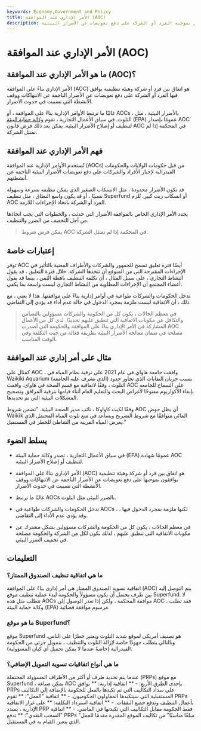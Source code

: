 ```yaml
---
keywords: Economy,Government and Policy
title: الأمر الإداري عند الموافقة (AOC)
description: الأمر الإداري عند الموافقة هو اتفاق يوافق بموجبه الفرد أو الشركة على دفع تعويضات عن الأضرار البيئية.
---
```


# الأمر الإداري عند الموافقة (AOC)
## ما هو الأمر الإداري عند الموافقة (AOC)؟

الأمر الإداري بناءً على الموافقة (AOC) هو اتفاق بين فرد أو شركة وهيئة تنظيمية يوافق فيها الفرد أو الشركة على دفع تعويضات عن الأضرار الناجمة عن الانتهاكات ووقف الأنشطة التي تسببت في حدوث الأضرار.

غالبًا ما ترتبط الأوامر الإدارية بناءً على الموافقة ، أو AOCs ، بالأضرار البيئية ، مثل التلوث. في سياق الأعمال التجارية ، تقوم [وكالة حماية البيئة](/environmental-protection-agency) (EPA) عمومًا بإصدار AOC لتنظيف أو إصلاح الأضرار البيئية. يمكن بعد ذلك فرض قانون AOC في المحكمة إذا لم تمتثل الشركة.

## فهم الأمر الإداري عند الموافقة

تُستخدم الأوامر الإدارية عند الموافقة (AOCs) من قبل حكومات الولايات والحكومات الفيدرالية لإجبار الأفراد والشركات على دفع تعويضات الأضرار البيئية الناجمة عن أنشطتهم.

قد تكون الأضرار محدودة ، مثل الانسكاب الصغير الذي يمكن تنظيفه بسرعة وسهولة نسبيًا ، أو قد يكون واسع النطاق ، مثل تنظيف Superfund أو انسكاب زيت كبير. تُلزم AOC الفرد أو الشركة باتخاذ الإجراءات اللازمة.

يحدد الأمر الإداري الخاص بالموافقة الأضرار التي حدثت ، والخطوات التي يجب اتخاذها من أجل التخفيف من الضرر والتنظيف.

> يمكن فرض شروط AOC في المحكمة إذا لم تمتثل الشركة.

>

## إعتبارات خاصة

توفر AOC أيضًا فترة تعليق تسمح للجمهور والشركات والأطراف المعنية بالتأثير في الإجراءات المقترحة التي من المتوقع أن تتخذها الشركة. خلال فترة التعليق ، قد يقول النشاط التجاري ، على سبيل المثال ، أن تكلفة التنظيف باهظة الثمن ، بينما قد يقول أعضاء المجتمع أن الإجراءات المطلوبة من النشاط التجاري ليست واسعة بما يكفي.

تدخل الحكومات والشركات طواعية في أوامر إدارية بناءً على موافقتها. هذا لا يعني ، مع ذلك ، أن الاتفاقية ليست ملزمة بمجرد الدخول في حالة عدم أداء قد يؤدي إلى التقاضي.

> في معظم الحالات ، يكون كل من الحكومة والشركات مسؤولين بالتضامن والتكافل عن مكونات الاتفاقية التي تنطبق عليهم تحديدًا. لدى كل من الأعمال المشاركة في الأمر الإداري بناءً على الموافقة والحكومة التي أصدرت AOC مصلحة في ضمان معالجة الأضرار البيئية بطريقة فعالة من حيث التكلفة وفي الوقت المناسب.

>

## مثال على أمر إداري عند الموافقة

كمثال على AOC ، وافقت جامعة هاواي في عام 2021 على ترقية نظام المياه في Waikiki Aquarium (الذي تشرف عليه الجامعة) بسبب جريان النفايات الذي تجاوز حدود التلوث ، وفقًا لاتفاقية مع قسم الصحة في هاواي. وافقت AOC على السماح للجامعة بإبقاء الأكواريوم مفتوحًا لأغراض البحث والتعليم العام أثناء قيامها بترقية المرافق وتصحيح المشكلات البيئية التي تم تحديدها.

وفقًا لكيث كاواوكا ، نائب مدير الصحة البيئية. "تضمن شروط AOC أن يظل حوض Waikīk المائي متوافقًا مع شروط التصريح ويساعد في منع تلوث المياه المحتمل الذي يعرض المياه القريبة من الشاطئ للخطر في المستقبل."

## يسلط الضوء

- في سياق الأعمال التجارية ، تصدر وكالة حماية البيئة (EPA) عمومًا شهادة AOC لتنظيف أو إصلاح الأضرار البيئية.

- الأمر الإداري بناءً على الموافقة (AOC) هو اتفاق بين فرد أو شركة وهيئة تنظيمية يوافقون بموجبها على دفع تعويضات عن الأضرار الناجمة عن الانتهاكات ووقف الأنشطة التي تسببت في حدوث الأضرار.

- غالبًا ما ترتبط AOCs بالضرر البيئي مثل التلوث.

- تدخل الحكومات والشركات طواعية في AOCs ، لكنها ملزمة بمجرد الدخول فيها ، وقد يؤدي عدم الأداء إلى التقاضي.

- في معظم الحالات ، يكون كل من الحكومة والشركات مسؤولين بشكل مشترك عن مكونات الاتفاقية التي تنطبق عليهم ، لذلك يكون لكل من الشركة والحكومة مصلحة في تخفيف الضرر البيئي.

## التعليمات

### ما هي اتفاقية تنظيف الصندوق الممتاز؟

اتفاقية تسوية الصندوق الممتاز هي أمر إداري بناءً على الموافقة (AOC) يتم التوصل إليه بين طرف يحتمل أن يكون مسؤولاً والحكومة لبدء عملية تنظيف موقع Superfund. لا تتطلب مثل هذه AOCs موافقة المحكمة ، ولكن إذا تعذر الوصول إلى AOC ، فقد تطلب وكالة حماية البيئة (EPA) مرسوم موافقة قضائية.

### ما هو موقع Superfund؟

موقع Superfund هو تصنيف أمريكي لموقع شديد التلوث ويعتبر خطرًا على الناس. وبالتالي يتطلب جهودًا خاصة لإزالة التلوث والتنظيف ، بتمويل جزئي من الحكومة الفيدرالية (خاصةً عندما لا يمكن تحميل أي كيان المسؤولية).

### ما هي أنواع اتفاقيات تسوية التمويل الإضافي؟

عندما يتم تحديد طرف أو أكثر من الأطراف المسؤولة المحتملة (PRPs) مع موقع Superfund ، يمكن صياغة AOC بإحدى الطرق الأربع: - ** اتفاقية إدارية: ** توافق PRPs على سداد التكاليف التي تم تكبدها بالفعل للحكومة بالإضافة إلى التكاليف المستقبلية التي سيتكبدها المقاولون الحكوميون. - ** اتفاقية "العمل": ** تقوم PRPs بأعمال التنظيف وتدفع جميع النفقات. - ** اتفاقية استرداد التكلفة: ** على غرار الاتفاقية الإدارية ، يسدد PRP فقط الحكومة مقابل التكاليف التي تكبدتها في الماضي. - ** اتفاقية "السحب النقدي": ** تدفع PRPs "مبلغًا مناسبًا" من تكاليف الموقع المقدرة مقدمًا للعمل الذي يتعين القيام به في المستقبل.

